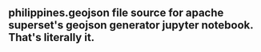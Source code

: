 ## philippines.geojson file source for apache superset's geojson generator jupyter notebook. That's literally it. 
